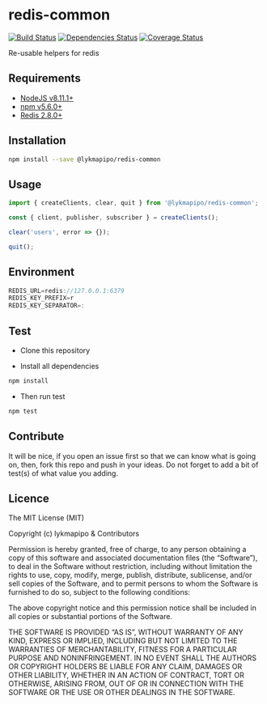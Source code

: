 # redis-common

[![Build Status](https://travis-ci.org/lykmapipo/redis-common.svg?branch=master)](https://travis-ci.org/lykmapipo/redis-common)
[![Dependencies Status](https://david-dm.org/lykmapipo/redis-common.svg?style=flat-square)](https://david-dm.org/lykmapipo/redis-common)
[![Coverage Status](https://coveralls.io/repos/github/lykmapipo/redis-common/badge.svg?branch=master)](https://coveralls.io/github/lykmapipo/redis-common?branch=master)

Re-usable helpers for redis

## Requirements

- [NodeJS v8.11.1+](https://nodejs.org)
- [npm v5.6.0+](https://www.npmjs.com/)
- [Redis 2.8.0+](http://redis.io/)

## Installation

```sh
npm install --save @lykmapipo/redis-common
```

## Usage

```js
import { createClients, clear, quit } from '@lykmapipo/redis-common';

const { client, publisher, subscriber } = createClients();

clear('users', error => {});

quit();
```

## Environment
```js
REDIS_URL=redis://127.0.0.1:6379
REDIS_KEY_PREFIX=r
REDIS_KEY_SEPARATOR=:
```

## Test

- Clone this repository

- Install all dependencies

```sh
npm install
```

- Then run test

```sh
npm test
```

## Contribute

It will be nice, if you open an issue first so that we can know what is going on, then, fork this repo and push in your ideas. Do not forget to add a bit of test(s) of what value you adding.

## Licence

The MIT License (MIT)

Copyright (c) lykmapipo & Contributors

Permission is hereby granted, free of charge, to any person obtaining a copy of this software and associated documentation files (the “Software”), to deal in the Software without restriction, including without limitation the rights to use, copy, modify, merge, publish, distribute, sublicense, and/or sell copies of the Software, and to permit persons to whom the Software is furnished to do so, subject to the following conditions:

The above copyright notice and this permission notice shall be included in all copies or substantial portions of the Software.

THE SOFTWARE IS PROVIDED “AS IS”, WITHOUT WARRANTY OF ANY KIND, EXPRESS OR IMPLIED, INCLUDING BUT NOT LIMITED TO THE WARRANTIES OF MERCHANTABILITY, FITNESS FOR A PARTICULAR PURPOSE AND NONINFRINGEMENT. IN NO EVENT SHALL THE AUTHORS OR COPYRIGHT HOLDERS BE LIABLE FOR ANY CLAIM, DAMAGES OR OTHER LIABILITY, WHETHER IN AN ACTION OF CONTRACT, TORT OR OTHERWISE, ARISING FROM, OUT OF OR IN CONNECTION WITH THE SOFTWARE OR THE USE OR OTHER DEALINGS IN THE SOFTWARE.
